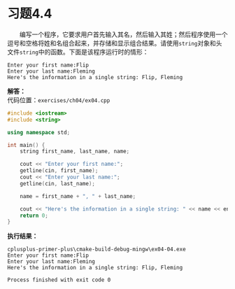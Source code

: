 # 习题4.4

&emsp;&emsp;编写一个程序，它要求用户首先输入其名，然后输入其姓；然后程序使用一个逗号和空格将姓和名组合起来，并存储和显示组合结果。请使用`string`对象和头文件`string`中的函数。下面是该程序运行时的情形：
```
Enter your first name:Flip
Enter your last name:Fleming
Here's the information in a single string: Flip, Fleming
```

**解答：**  
代码位置：`exercises/ch04/ex04.cpp`
```c++
#include <iostream>
#include <string>

using namespace std;

int main() {
    string first_name, last_name, name;

    cout << "Enter your first name:";
    getline(cin, first_name);
    cout << "Enter your last name:";
    getline(cin, last_name);

    name = first_name + ", " + last_name;

    cout << "Here's the information in a single string: " << name << endl;
    return 0;
}
```

**执行结果：**  
```
cplusplus-primer-plus\cmake-build-debug-mingw\ex04-04.exe
Enter your first name:Flip
Enter your last name:Fleming
Here's the information in a single string: Flip, Fleming

Process finished with exit code 0
```